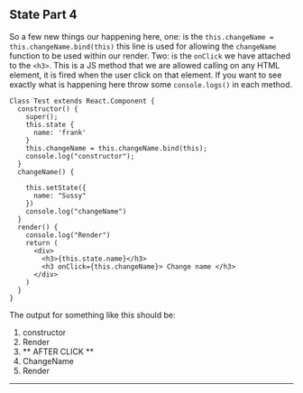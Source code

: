 ## State Part 4

So a few new things our happening here, one: is the `this.changeName = this.changeName.bind(this)` this line is used for allowing the `changeName` function to be used within our render. Two: is the `onClick` we have attached to the `<h3>`. This is a JS method that we are allowed calling on any HTML element, it is fired when the user click on that element.
If you want to see exactly what is happening here throw some `console.logs()` in each method.
```
Class Test extends React.Component {
  constructor() {
    super();
    this.state {
      name: 'frank'
    }
    this.changeName = this.changeName.bind(this);
    console.log("constructor");
  }
  changeName() {

    this.setState({
      name: "Sussy"
    })
    console.log("changeName")
  }
  render() {
    console.log("Render")
    return (
      <div> 
        <h3>{this.state.name}</h3>
        <h3 onClick={this.changeName}> Change name </h3> 
      </div>
    )
  }
}
```
The output for something like this should be: 
1. constructor
2. Render
3. ** AFTER CLICK **
4. ChangeName
5. Render

---
